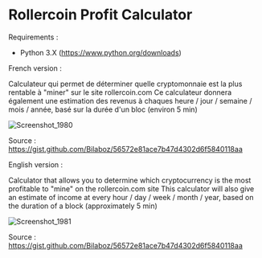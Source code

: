 # Rollercoin Profit Calculator

Requirements :

- Python 3.X (https://www.python.org/downloads)

French version :

Calculateur qui permet de déterminer quelle cryptomonnaie est la plus rentable à "miner" sur le site rollercoin.com
Ce calculateur donnera également une estimation des revenus à chaques heure / jour / semaine / mois / année, basé sur la durée d'un bloc (environ 5 min)

![Screenshot_1980](https://user-images.githubusercontent.com/60564904/110414785-e4f77280-8090-11eb-8764-750a19ba7e2e.png)

Source : https://gist.github.com/Bilaboz/56572e81ace7b47d4302d6f5840118aa


English version :

Calculator that allows you to determine which cryptocurrency is the most profitable to "mine" on the rollercoin.com site
This calculator will also give an estimate of income at every hour / day / week / month / year, based on the duration of a block (approximately 5 min)

![Screenshot_1981](https://user-images.githubusercontent.com/60564904/110415728-ac589880-8092-11eb-99d4-4f2851e12f4a.png)

Source : https://gist.github.com/Bilaboz/56572e81ace7b47d4302d6f5840118aa
